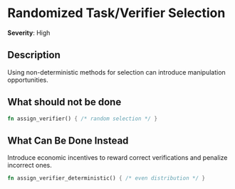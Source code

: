 # Randomized Task/Verifier Selection

**Severity**: High

## Description

Using non-deterministic methods for selection can introduce manipulation opportunities.

## What should not be done

```rust
fn assign_verifier() { /* random selection */ }
```

## What Can Be Done Instead

Introduce economic incentives to reward correct verifications and penalize incorrect ones.

```rust
fn assign_verifier_deterministic() { /* even distribution */ }
```


